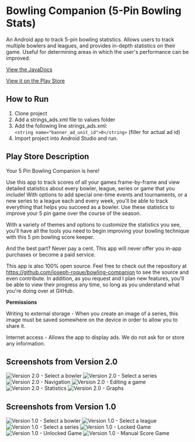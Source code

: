 Bowling Companion (5-Pin Bowling Stats)
=======================================
An Android app to track 5-pin bowling statistics. Allows users to track multiple bowlers and leagues, and provides in-depth statistics on their game. Useful for determining areas in which the user's performance can be improved.

[View the JavaDocs](http://joseph-roque.github.io/bowling-companion/)

[View it on the Play Store](https://play.google.com/store/apps/details?id=ca.josephroque.bowlingcompanion)

How to Run
----------

1. Clone project
2. Add a strings_ads.xml file to values folder
3. Add the following line strings_ads.xml:<br />
```<string name="banner_ad_unit_id">0</string>``` (filler for actual ad id)
4. Import project into Android Studio and run.

Play Store Description
----------------------
Your 5 Pin Bowling Companion is here!

Use this app to track scores of all your games frame-by-frame and view detailed statistics about every bowler, league, series or game that you include! With options to add special one-time events and tournaments, or a new series to a league each and every week, you'll be able to track everything that helps you succeed as a bowler. Use these statistics to improve your 5 pin game over the course of the season.

With a variety of themes and options to customize the statistics you see, you'll have all the tools you need to begin improving your bowling technique with this 5 pin bowling score keeper.

And the best part? Never pay a cent. This app will never offer you in-app purchases or become a paid service.

This app is also 100% open source. Feel free to check out the repository at https://github.com/joseph-roque/bowling-companion to see the source and even contribute. In addition, as you request and I plan new features, you'll be able to view their progress any time, so long as you understand what you're doing over at GitHub.

**Permissions**

Writing to external storage - When you create an image of a series, this image must be saved somewhere on the device in order to allow you to share it.

Internet access - Allows the app to display ads. We do not ask for or store any information.

Screenshots from Version 2.0
----------------------------
![Version 2.0 - Select a bowler](/../screenshots/Screenshots/screen_2.0_1.png?raw=true)
![Version 2.0 - Select a series](/../screenshots/Screenshots/screen_2.0_2.png?raw=true)
![Version 2.0 - Navigation](/../screenshots/Screenshots/screen_2.0_3.png?raw=true)
![Version 2.0 - Editing a game](/../screenshots/Screenshots/screen_2.0_4.png?raw=true)
![Version 2.0 - Statistics](/../screenshots/Screenshots/screen_2.0_5.png?raw=true)
![Version 2.0 - Graphs](/../screenshots/Screenshots/screen_2.0_6.png?raw=true)

Screenshots from Version 1.0
----------------------------
![Version 1.0 - Select a bowler](/../screenshots/Screenshots/screen_1.0_1.png?raw=true)
![Version 1.0 - Select a league](/../screenshots/Screenshots/screen_1.0_2.png?raw=true)
![Version 1.0 - Select a series](/../screenshots/Screenshots/screen_1.0_3.png?raw=true)
![Version 1.0 - Locked Game](/../screenshots/Screenshots/screen_1.0_4.png?raw=true)
![Version 1.0 - Unlocked Game](/../screenshots/Screenshots/screen_1.0_5.png?raw=true)
![Version 1.0 - Manual Score Game](/../screenshots/Screenshots/screen_1.0_6.png?raw=true)
